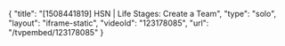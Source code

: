 {
    "title": "[1508441819] HSN | Life Stages: Create a Team",
    "type": "solo",
    "layout": "iframe-static",
    "videoId": "123178085",
    "url": "\/tvpembed\/123178085"
}